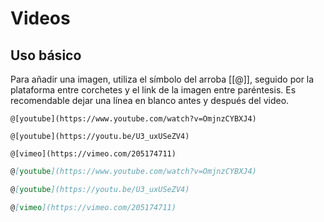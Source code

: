 # Videos

## Uso básico

Para añadir una imagen, utiliza el símbolo del arroba [[@]], seguido por la plataforma entre corchetes y el link de la imagen entre paréntesis. Es recomendable dejar una línea en blanco antes y después del video.

```demo[markdown]
@[youtube](https://www.youtube.com/watch?v=OmjnzCYBXJ4)

@[youtube](https://youtu.be/U3_uxUSeZV4)

@[vimeo](https://vimeo.com/205174711)
```

```markdown
@[youtube](https://www.youtube.com/watch?v=OmjnzCYBXJ4)

@[youtube](https://youtu.be/U3_uxUSeZV4)

@[vimeo](https://vimeo.com/205174711)
```
